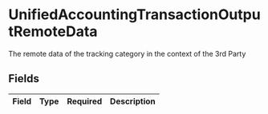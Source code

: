 # UnifiedAccountingTransactionOutputRemoteData

The remote data of the tracking category in the context of the 3rd Party


## Fields

| Field       | Type        | Required    | Description |
| ----------- | ----------- | ----------- | ----------- |
